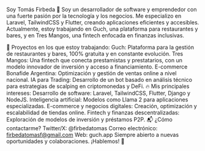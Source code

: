 Soy Tomás Firbeda 👋
Soy un desarrollador de software y emprendedor con una fuerte pasión por la tecnología y los negocios. Me especializo en Laravel, TailwindCSS y Flutter, creando aplicaciones eficientes y accesibles. Actualmente, estoy trabajando en Guch, una plataforma para restaurantes y bares, y en Tres Mangos, una fintech enfocada en finanzas inclusivas.

🚀 Proyectos en los que estoy trabajando:
Guch: Plataforma para la gestión de restaurantes y bares, 100% gratuita y en constante evolución.
Tres Mangos: Una fintech que conecta prestamistas y prestatarios, con un modelo innovador de inversión y acceso a financiamiento.
E-commerce Bonafide Argentina: Optimización y gestión de ventas online a nivel nacional.
IA para Trading: Desarrollo de un bot basado en análisis técnico para estrategias de scalping en criptomonedas y DeFi.
🔥 Mis principales intereses:
Desarrollo de software: Laravel, TailwindCSS, Flutter, Django y NodeJS.
Inteligencia artificial: Modelos como Llama 2 para aplicaciones especializadas.
E-commerce y negocios digitales: Creación, optimización y escalabilidad de tiendas online.
Fintech y finanzas descentralizadas: Exploración de modelos de inversión y préstamos P2P.
📬 ¿Cómo contactarme?
Twitter/X: @firbedatomas
Correo electrónico: firbedatomasf@gmail.com
Web: guch.app
Siempre abierto a nuevas oportunidades y colaboraciones. ¡Hablemos! 🚀
